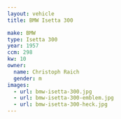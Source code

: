 ```yaml
---
layout: vehicle
title: BMW Isetta 300

make: BMW
type: Isetta 300
year: 1957
ccm: 298
kw: 10
owner:
  name: Christoph Raich
  gender: m
images:
  - url: bmw-isetta-300.jpg
  - url: bmw-isetta-300-emblem.jpg
  - url: bmw-isetta-300-heck.jpg
---
```

